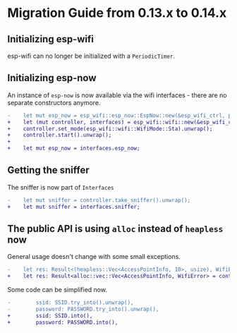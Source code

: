 # Migration Guide from 0.13.x to 0.14.x

## Initializing esp-wifi

esp-wifi can no longer be initialized with a `PeriodicTimer`.

## Initializing esp-now

An instance of `esp-now` is now available via the wifi interfaces - there are no separate constructors anymore.

```diff
-    let mut esp_now = esp_wifi::esp_now::EspNow::new(&esp_wifi_ctrl, peripherals.WIFI).unwrap();
+    let (mut controller, interfaces) = esp_wifi::wifi::new(&esp_wifi_ctrl, wifi).unwrap();
+    controller.set_mode(esp_wifi::wifi::WifiMode::Sta).unwrap();
+    controller.start().unwrap();
+
+    let mut esp_now = interfaces.esp_now;
```

## Getting the sniffer

The sniffer is now part of `Interfaces`

```diff
-    let mut sniffer = controller.take_sniffer().unwrap();
+    let mut sniffer = interfaces.sniffer;
```

## The public API is using `alloc` instead of `heapless` now

General usage doesn't change with some small exceptions.

```diff
-    let res: Result<(heapless::Vec<AccessPointInfo, 10>, usize), WifiError> = controller.scan_n();
+    let res: Result<alloc::vec::Vec<AccessPointInfo, WifiError> = controller.scan_n(10);
```

Some code can be simplified now.
```diff
-        ssid: SSID.try_into().unwrap(),
-        password: PASSWORD.try_into().unwrap(),
+        ssid: SSID.into(),
+        password: PASSWORD.into(),
```
